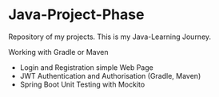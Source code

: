 # Java-Project-Phase

Repository of my projects. This is my Java-Learning Journey.

Working with Gradle or Maven

- Login and Registration simple Web Page
- JWT Authentication and Authorisation (Gradle, Maven)
- Spring Boot Unit Testing with Mockito
